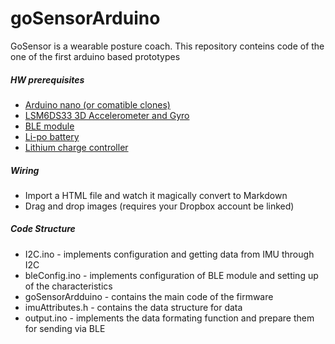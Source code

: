 # goSensorArduino



GoSensor is a wearable posture coach. This repository conteins code of the one of the first arduino based prototypes

##### HW prerequisites
  - [Arduino nano (or comatible clones)](https://store.arduino.cc/arduino-nano)
  - [LSM6DS33 3D Accelerometer and Gyro](https://www.pololu.com/product/2736)
  - [BLE module](https://www.adafruit.com/product/2479) 
  - [Li-po battery](https://www.adafruit.com/product/1578)
  - [Lithium charge controller](https://www.banggood.com/Micro-USB-TP4056-Charge-And-Discharge-Protection-Module-Over-Current-Over-Voltage-Protection-18650-p-1183439.html?utm_source=google&utm_medium=cpc_ods&utm_content=nancy&utm_campaign=content-sdsrm-india&gclid=Cj0KCQjw4-XlBRDuARIsAK96p3AiNVXg0K-YPiaph6ki88_5qstb3HhPgJNOtkThF3KFCOdh2K6cHi0aAlZ6EALw_wcB&cur_warehouse=CN)

#####  Wiring

  - Import a HTML file and watch it magically convert to Markdown
  - Drag and drop images (requires your Dropbox account be linked)


#####  Code Structure
- I2C.ino  - implements  configuration and getting data from IMU through I2C
- bleConfig.ino - implements configuration of BLE module and setting up of the characteristics
- goSensorArdduino - contains the main code of the firmware
- imuAttributes.h - contains the data structure for data
- output.ino - implements the data formating function and prepare them for sending via BLE
